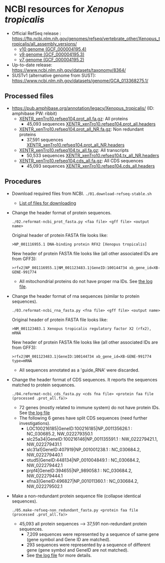 # NCBI resources for *Xenopus tropicalis*

* Official RefSeq release : https://ftp.ncbi.nlm.nih.gov/genomes/refseq/vertebrate_other/Xenopus_tropicalis/all_assembly_versions/
  * [v10 genome (GCF_000004195.4)](https://ftp.ncbi.nlm.nih.gov/genomes/refseq/vertebrate_other/Xenopus_tropicalis/all_assembly_versions/GCF_000004195.4_UCB_Xtro_10.0/)
  * [v9 genome (GCF_000004195.3)](https://ftp.ncbi.nlm.nih.gov/genomes/refseq/vertebrate_other/Xenopus_tropicalis/all_assembly_versions/GCF_000004195.3_Xenopus_tropicalis_v9.1/)
  * [v7 genome (GCF_000004195.2)](https://ftp.ncbi.nlm.nih.gov/genomes/refseq/vertebrate_other/Xenopus_tropicalis/all_assembly_versions/GCF_000004195.2_Xtropicalis_v7/)
* Up-to-date release: https://www.ncbi.nlm.nih.gov/datasets/taxonomy/8364/
* SUSTv1 (alternative genome from SUST): https://www.ncbi.nlm.nih.gov/datasets/genome/GCA_013368275.1/


## Processed files
* https://pub.amphibase.org/annotation/legacy/Xenopus_tropicalis/ (ID: amphibase  PW: ribbit)
  * [XENTR_xenTro10.refseq104.prot_all.fa.gz](https://pub.amphibase.org/annotation/legacy/Xenopus_tropicalis/XENTR_xenTro10.refseq104.prot_all.fa.gz): All proteins
    * 45,093 sequences [XENTR_xenTro10.refseq104.prot_all.headers](./XENTR_xenTro10.refseq104.prot_all.headers)
  * [XENTR_xenTro10.refseq104.prot_all_NR.fa.gz](https://pub.amphibase.org/annotation/legacy/Xenopus_tropicalis/XENTR_xenTro10.refseq104.prot_all_NR.fa.gz): Non redundant proteins
    * 37,591 sequences [XENTR_xenTro10.refseq104.prot_all_NR.headers](./XENTR_xenTro10.refseq104.prot_all_NR.headers)
  * [XENTR_xenTro10.refseq104.tx_all.fa.gz](https://pub.amphibase.org/annotation/legacy/Xenopus_tropicalis/XENTR_xenTro10.refseq104.tx_all.fa.gz): All transcripts
    * 50,533 sequences [XENTR_xenTro10.refseq104.tx_all_NR.headers](./XENTR_xenTro10.refseq104.tx_all.headers)
  * [XENTR_xenTro10.refseq104.cds_all.fa.gz](https://pub.amphibase.org/annotation/legacy/Xenopus_tropicalis/XENTR_xenTro10.refseq104.cds_all.fa.gz): All CDS sequences
    * 45,093 sequences [XENTR_xenTro10.refseq104.cds_all.headers](./XENTR_xenTro10.refseq104.cds_all.headers)

## Procedures

* Download required files from NCBI.
  ``` ./01.download-refseq-stable.sh ```
  * [List of files for downloading](./FILES.xenTro10_refseq104)

* Change the header format of protein sequences.

  ``` ./02.reformat-ncbi_prot_fasta.py <faa file> <gff file> <output name> ```

  Original header of protein FASTA file looks like:
  
  ``` >NP_001116955.1 DNA-binding protein RFX2 [Xenopus tropicalis] ```

  New header of protein FASTA file looks like (all other associated IDs are from GFF3):
  
  ``` >rfx2|NP_001116955.1|NM_001123483.1|GeneID:100144734 xb_gene_id=XB-GENE-991774 ```

  * All mitochondrial proteins do not have proper rna IDs. See [the log file](./XENTR_xenTro10.refseq104.prot_all.log).

* Change the header format of rna sequences (similar to protein sequences).
  
  ``` ./03.reformat-ncbi_rna_fasta.py <fna file> <gff file> <output name> ```
  
  Original header of protein FASTA file looks like:
  
  ``` >NM_001123483.1 Xenopus tropicalis regulatory factor X2 (rfx2), mRNA ```

  New header of protein FASTA file looks like (all other associated IDs are from GFF3):
  
  ``` >rfx2|NM_001123483.1|GeneID:100144734 xb_gene_id=XB-GENE-991774 type=mRNA ```

  * All sequences annotated as a 'guide_RNA' were discarded.

* Change the header format of CDS sequences. It reports the sequences matched to protein sequences.

  ``` ./04.reformat-ncbi_cds_fasta.py <cds fna file> <protein faa file (processed .prot_all.fa)> ```
  
  * 72 genes (mostly related to immune system) do not have protein IDs. See [the log file](./XENTR_xenTro10.refseq104.cds_all.log)
  * The following 6 genes have split CDS sequences (need further investigations). 
    * LOC100216185|GeneID:100216185|NP_001135626.1 : NC_030685.2, NW_022279350.1
    * slc25a34|GeneID:100216146|NP_001135591.1 : NW_022279421.1, NW_022279431.1
    * slc31a1|GeneID:407919|NP_001001238.1 : NC_030684.2, NW_022279440.1
    * otud5|GeneID:448134|NP_001004849.1 : NC_030684.2, NW_022279442.1
    * prpf4|GeneID:394655|NP_989058.1 : NC_030684.2, NW_022279444.1
    * efna3|GeneID:496827|NP_001011360.1 : NC_030684.2, NW_022279502.1

* Make a non-redundant protein sequence file (collapse identical sequences).

  ``` ./05.make-refseq-non_redundant_fasta.py <protein faa file (processed .prot_all.fa)> ```

  * 45,093 all protein sequences --> 37,591 non-redundant protein sequences.
    * 7,209 sequences were represented by a sequence of same gene (gene symbol and Gene ID are matched).
    * 293 sequences were represented by a sequence of different gene (gene symbol and GeneID are not matched).
    * See [the log file](./XENTR_xenTro10.refseq104.prot_all_NR.log) for more details. 
